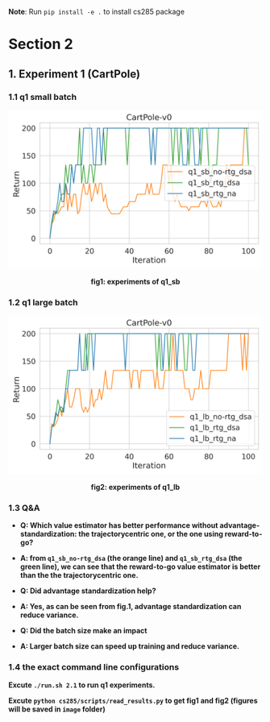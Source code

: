 **Note**: Run `pip install -e .` to install cs285 package


# Section 2
## 1. Experiment 1 (CartPole)


### 1.1 q1 small batch
![q1_lb](image/q1_sb.png)
**<center>fig1: experiments of q1_sb </center>**

### 1.2 q1 large batch
![q1_lb](image/q1_lb.png)
**<center>fig2: experiments of q1_lb </center>**

<!-- #region -->
### 1.3 Q&A

- **Q: Which value estimator has better performance without advantage-standardization: the trajectorycentric one, or the one using reward-to-go?**
- **A: from `q1_sb_no-rtg_dsa` (the orange line) and `q1_sb_rtg_dsa` (the green line), we can see that the reward-to-go value estimator is better than the the trajectorycentric one.**


- **Q: Did advantage standardization help?**
- **A: Yes, as can be seen from fig.1, advantage standardization can reduce variance.**


- **Q: Did the batch size make an impact**
- **A: Larger batch size can speed up training and reduce variance.**
<!-- #endregion -->

### 1.4 the exact command line configurations

**Excute `./run.sh 2.1` to run q1 experiments.**

**Excute `python cs285/scripts/read_results.py` to get fig1 and fig2 (figures will be saved in `image` folder)**
